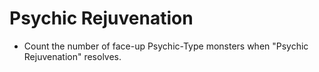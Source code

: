 # Psychic Rejuvenation

*   Count the number of face-up Psychic-Type monsters when "Psychic Rejuvenation" resolves.
